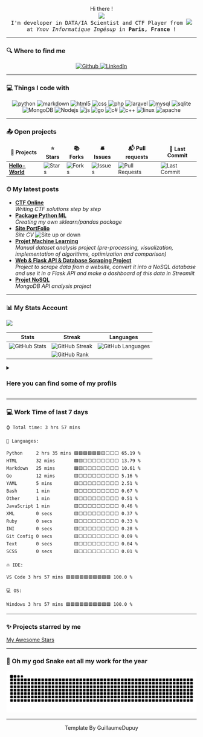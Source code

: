 <p align="center">Hi there ! <br> 
  <samp>
    <img  align="center" src="https://readme-typing-svg.herokuapp.com/?lines=👋%20I%27m%20Guillaume,;Welcome+To%20My%20Github%20Profile.&font=Fira%20Code&center=true&width=380&height=50" 
       style="max-width: 100%;">
    <br>I'm developer in DATA/IA Scientist and CTF Player from <img src="https://cdn-icons-png.flaticon.com/512/197/197560.png" width="13"/>
    <br>at <em>Ynov Informatique Ingésup</em> in <b>Paris, France !</b>
  </samp>
</p>

<hr>

<h3>🔍 Where to find me</h3>

<p align="center">
  <a href="https://github.com/GuillaumeDupuy" target="_blank">
    <img alt="Github" src="https://img.shields.io/badge/GitHub-%2312100E.svg?&style=for-the-badge&logo=Github&logoColor=white" />
  </a> 
  <a href="https://www.linkedin.com/in/guillaume-dupuy/" target="_blank">
    <img alt="LinkedIn" src="https://img.shields.io/badge/linkedin-%230077B5.svg?&style=for-the-badge&logo=linkedin&logoColor=white" />
  </a>
</p>

<hr>

<h3>💻 Things I code with</h3>

<p align="center">
  <img alt="python" src="https://img.shields.io/badge/python-3670A0?style=for-the-badge&logo=python&logoColor=ffdd54" />
  <img alt="markdown" src="https://img.shields.io/badge/markdown-%23000000.svg?style=for-the-badge&logo=markdown&logoColor=white" />
  <img alt="html5" src="https://img.shields.io/badge/HTML5-E34F26?style=for-the-badge&logo=html5&logoColor=white" />
  <img alt="css" src="https://img.shields.io/badge/CSS-239120?&style=for-the-badge&logo=css3&logoColor=white" />
  <img alt="php" src="https://img.shields.io/badge/PHP-777BB4?style=for-the-badge&logo=php&logoColor=white" />
  <img alt="laravel" src="https://img.shields.io/badge/Laravel-FF2D20?style=for-the-badge&logo=laravel&logoColor=white" />
  <img alt="mysql" src="https://img.shields.io/badge/MySQL-00000F?style=for-the-badge&logo=mysql&logoColor=white" />
  <img alt="sqlite" src="https://img.shields.io/badge/SQLite-07405E?style=for-the-badge&logo=sqlite&logoColor=white" />
  <img alt="MongoDB" src="https://img.shields.io/badge/MongoDB-4EA94B?style=for-the-badge&logo=mongodb&logoColor=white" />
  <img alt="Nodejs" src="https://img.shields.io/badge/Node.js-43853D?style=for-the-badge&logo=node.js&logoColor=white" />
  <img alt="js" src="https://img.shields.io/badge/JavaScript-F7DF1E?style=for-the-badge&logo=javascript&logoColor=black" />
  <img alt="go" src="https://img.shields.io/badge/go-%2300ADD8.svg?style=for-the-badge&logo=go&logoColor=white"/>
  <img alt="c#" src="https://img.shields.io/badge/C%23-239120?style=for-the-badge&logo=c-sharp&logoColor=white" />
  <img alt="c++" src="https://img.shields.io/badge/C%2B%2B-00599C?style=for-the-badge&logo=c%2B%2B&logoColor=white" />
  <img alt="linux" src="https://img.shields.io/badge/Linux-FCC624?style=for-the-badge&logo=linux&logoColor=black"/>
  <img alt="apache" src="https://img.shields.io/badge/apache-%23D42029.svg?style=for-the-badge&logo=apache&logoColor=white"/>
</p>

<hr>

<h3>📤 Open projects</h3>

<table>
  <thead align="center">
    <tr>
      <td><b>📂 Projects</b></td>
      <td><b>⭐ Stars</b></td>
      <td><b>📚 Forks</b></td>
      <td><b>🛎 Issues</b></td>
      <td><b>📬 Pull requests</b></td>
      <td><b>🔨 Last Commit</b></td>
    </tr>
  </thead>
  <tbody>
    <tr>
      <td><a href="https://github.com/tot0p/Hello-World"><b>Hello-World</b></a></td>
      <td><img alt="Stars" src="https://img.shields.io/github/stars/tot0p/Hello-World.svg"/></td>
      <td><img alt="Forks" src="https://img.shields.io/github/forks/tot0p/Hello-World.svg"/></td>
      <td><img alt="Issues" src="https://img.shields.io/github/issues/tot0p/Hello-World.svg"/></td>
      <td><img alt="Pull Requests" src="https://img.shields.io/github/issues-pr/tot0p/Hello-World.svg"/></td>
      <td><img alt="Last Commit" src="https://img.shields.io/github/last-commit/tot0p/Hello-World.svg"></img> </td>
    </tr>
  </tbody>
</table>

<h3>⏱ My latest posts</h3>
<ul>
  <li><a href="https://github.com/GuillaumeDupuy/CTF"><b>CTF Online</b></a><br/><i>Writing CTF solutions step by step</i></li>
  <li><a href="https://github.com/FeitanSama/mlutils"><b>Package Python ML</b></a><br/><i>Creating my own sklearn/pandas package</i></li>
  <li><a href="https://guillaumedupuy.fr/"><b>Site PortFolio</b></a><br/><i>Site CV </i><img alt="Site up or down" src="https://img.shields.io/website-up-down-green-red/http/guillaumedupuy.fr.svg"/></li>
  <li><a href="https://github.com/GuillaumeDupuy/Machine-Learning"><b>Projet Machine Learning</b></a><br/><i>Manual dataset analysis project (pre-processing, visualization, implementation of algorithms, optimization and comparison)</i></li>
  <li><a href="https://github.com/GuillaumeDupuy/Scraping_Python"><b>Web & Flask API & Database Scraping Project</b></a><br/><i>Project to scrape data from a website, convert it into a NoSQL database and use it in a Flask API and make a dashboard of this data in Streamlit</i></li>
  <li><a href="https://github.com/GuillaumeDupuy/Projet_NoSQL"><b>Projet NoSQL</b></a><br/><i>MongoDB API analysis project</i></li>
</ul>

<hr>

<h3>📊 My Stats Account</h3>

![](https://activity-graph.herokuapp.com/graph?username=guillaumedupuy&theme=react-dark)


|Stats |Streak |Languages
|---|---|---|
|![GitHub Stats](https://github-readme-stats.vercel.app/api?username=GuillaumeDupuy&theme=bear&count_private=true&card_width=8&include_all_commits=true&show_icons=true&hide=Issues)|![GitHub Streak](https://github-readme-streak-stats.herokuapp.com/?user=GuillaumeDupuy&theme=bear&hide_border=true)|![GitHub Languages](https://github-readme-stats.vercel.app/api/top-langs/?username=GuillaumeDupuy&theme=bear&hide_border=true&layout=compact&langs_count=10&hide=Jupyter%20Notebook)
||![GitHub Rank](https://github-profile-trophy.vercel.app/?username=GuillaumeDupuy&theme=dracula&title=Commits,Repositories,Followers,MultiLanguage,PullRequest,Stars)

<details>
  <summary><h3>Here you can find some of my profils</h3></summary>
  <a href="https://www.hackerrank.com/GuillaumeDupuy"><img align="left" alt="HackerRank" width="40px" src="https://upload.wikimedia.org/wikipedia/commons/6/65/HackerRank_logo.png" style="max-width: 100%;"></a>
  <a href="https://ctflearn.com/user/Varius93"><img align="left" alt="CTFlearn" width="90px" src="https://deskel.github.io/assets/images/ctflearn/logo.png" style="max-width: 100%;"></a>
  <a href="https://www.42ctf.org/en/scoreboard/?page=3"><img align="left" alt="42CTF" width="40px" src="img/42ctf_logo.png" style="max-width: 100%;"></a>
  <a href="https://www.root-me.org/Varius-719910?lang=fr#0d377b7ef72617e4dfeae258abfcf389"><img align="left" alt="RootMe" width="40px" src="img/rootme.svg" style="max-width: 100%;"></a>
  <a href="https://www.codingame.com/profile/d14c23439c339700804998724f41533d2814925"><img align="left" alt="Codingame" width="180px" src="img/codingame-logo.png" style="max-width: 100%;"></a>
  <br><br>
</details>

<hr>

<h3>💻 Work Time of last 7 days</h3>

<!--WAKATIME-->
```text
⌚ Total time: 3 hrs 57 mins

💬 Languages:

Python     2 hrs 35 mins 🟩🟩🟩🟩🟩🟩🟨⬜⬜⬜ 65.19 %
HTML       32 mins       🟩🟨⬜⬜⬜⬜⬜⬜⬜⬜ 13.79 %
Markdown   25 mins       🟩🟨⬜⬜⬜⬜⬜⬜⬜⬜ 10.61 %
Go         12 mins       🟨⬜⬜⬜⬜⬜⬜⬜⬜⬜ 5.16 %
YAML       5 mins        🟨⬜⬜⬜⬜⬜⬜⬜⬜⬜ 2.51 %
Bash       1 min         🟨⬜⬜⬜⬜⬜⬜⬜⬜⬜ 0.67 %
Other      1 min         🟨⬜⬜⬜⬜⬜⬜⬜⬜⬜ 0.51 %
JavaScript 1 min         🟨⬜⬜⬜⬜⬜⬜⬜⬜⬜ 0.46 %
XML        0 secs        🟨⬜⬜⬜⬜⬜⬜⬜⬜⬜ 0.37 %
Ruby       0 secs        🟨⬜⬜⬜⬜⬜⬜⬜⬜⬜ 0.33 %
INI        0 secs        🟨⬜⬜⬜⬜⬜⬜⬜⬜⬜ 0.28 %
Git Config 0 secs        🟨⬜⬜⬜⬜⬜⬜⬜⬜⬜ 0.09 %
Text       0 secs        🟨⬜⬜⬜⬜⬜⬜⬜⬜⬜ 0.04 %
SCSS       0 secs        🟨⬜⬜⬜⬜⬜⬜⬜⬜⬜ 0.01 %

🔥 IDE:

VS Code 3 hrs 57 mins 🟩🟩🟩🟩🟩🟩🟩🟩🟩🟩 100.0 %

💻 OS:

Windows 3 hrs 57 mins 🟩🟩🟩🟩🟩🟩🟩🟩🟩🟩 100.0 %
```
<!--/WAKATIME-->

<hr>

<h3>✨ Projects starred by me</h3>

[My Awesome Stars](https://guillaumedupuy.github.io/my-awesome-stars/)

<hr>

<h3>🐍 Oh my god Snake eat all my work for the year</h3>

![Snake animation](https://github.com/GuillaumeDupuy/GuillaumeDupuy/blob/output/github-contribution-grid-snake.svg)

<hr>

<p align="center">Template By GuillaumeDupuy</p>
